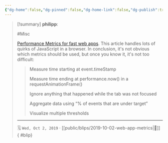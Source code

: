 ```yaml
---
{"dg-home":false,"dg-pinned":false,"dg-home-link":false,"dg-publish":true,"type":"blip","created-date":"2019-10-02T00:00:00","disabled rules":["yaml-title","yaml-title-alias","file-name-heading"],"title":"philipp @ 2019-10-02","dg-permalink":"2019/10/02/web-app-metrics/","updated-date":"2025-04-30T22:27:35","dg-path":"blips/2019-10-02-web-app-metrics.md","permalink":"/2019/10/02/web-app-metrics/","dgPassFrontmatter":true}
---
```


> [!summary] **philipp**:
>
> #Misc
>
> [Performance Metrics for fast web apps](https://blog.superhuman.com/performance-metrics-for-blazingly-fast-web-apps-ec12efa26bcb). This article handles lots of quirks of JavaScript in a browser. In conclusion, it's not obvious which metrics should be used, but once you know it, it's not too difficult:
>
> > Measure time starting at event.timeStamp
> >
> > Measure time ending at performance.now() in a requestAnimationFrame()
> >
> > Ignore anything that happened while the tab was not focused
> >
> > Aggregate data using “% of events that are under target”
> >
> > Visualize multiple thresholds
> - - -
>
> 🗓️ `Wed, Oct 2, 2019` · [[public/blips/2019-10-02-web-app-metrics\|🔗]]
{ #blip}

